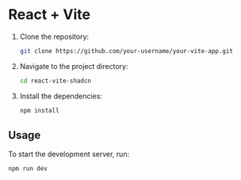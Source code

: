 # React + Vite

1. Clone the repository:

    ```sh
    git clone https://github.com/your-username/your-vite-app.git
    ```

2. Navigate to the project directory:

    ```sh
    cd react-vite-shadcn
    ```

3. Install the dependencies:

    ```sh
    npm install
    ```

## Usage

To start the development server, run:

```sh
npm run dev
 
 
